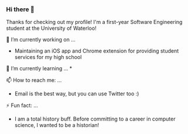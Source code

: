 ### Hi there 👋
Thanks for checking out my profile! I'm a first-year Software Engineering student at the University of Waterloo!

🔭 I’m currently working on ...
* Maintaining an iOS app and Chrome extension for providing student services for my high school

🌱 I’m currently learning ...
* 

📫 How to reach me: ...
* Email is the best way, but you can use Twitter too :)

⚡ Fun fact: ...
* I am a total history buff. Before committing to a career in computer science, I wanted to be a historian!
<!--
**ezzhang8/ezzhang8** is a ✨ _special_ ✨ repository because its `README.md` (this file) appears on your GitHub profile.

Here are some ideas to get you started:

- 🔭 I’m currently working on ...
- 🌱 I’m currently learning ...
- 👯 I’m looking to collaborate on ...
- 🤔 I’m looking for help with ...
- 💬 Ask me about ...
- 📫 How to reach me: ...
- 😄 Pronouns: ...
- ⚡ Fun fact: ...
-->
